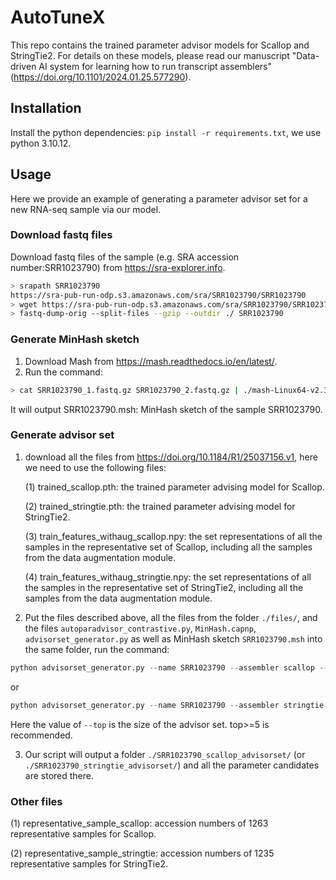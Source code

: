 # AutoTuneX

This repo contains the trained parameter advisor models for Scallop and StringTie2. For details on these models, please read our manuscript "Data-driven AI system for learning how to run transcript assemblers" (https://doi.org/10.1101/2024.01.25.577290). 

## Installation 

Install the python dependencies: `pip install -r requirements.txt`, we use python 3.10.12.

## Usage

Here we provide an example of generating a parameter advisor set for a new RNA-seq sample via our model. 

### Download fastq files

Download fastq files of the sample (e.g. SRA accession number:SRR1023790) from https://sra-explorer.info. 

```bash
> srapath SRR1023790
https://sra-pub-run-odp.s3.amazonaws.com/sra/SRR1023790/SRR1023790
> wget https://sra-pub-run-odp.s3.amazonaws.com/sra/SRR1023790/SRR1023790
> fastq-dump-orig --split-files --gzip --outdir ./ SRR1023790
```

### Generate MinHash sketch
1. Download Mash from https://mash.readthedocs.io/en/latest/.
2. Run the command:
```bash
> cat SRR1023790_1.fastq.gz SRR1023790_2.fastq.gz | ./mash-Linux64-v2.3/mash sketch -r -m 2 -o SRR1023790 -
```
It will output SRR1023790.msh: MinHash sketch of the sample SRR1023790.

### Generate advisor set

1. download all the files from https://doi.org/10.1184/R1/25037156.v1, here we need to use the following files:

   (1) trained_scallop.pth: the trained parameter advising model for Scallop.

   (2) trained_stringtie.pth: the trained parameter advising model for StringTie2.

   (3) train_features_withaug_scallop.npy: the set representations of all the samples in the representative set of Scallop, including all the samples from the data augmentation module.

   (4) train_features_withaug_stringtie.npy: the set representations of all the samples in the representative set of StringTie2, including all the samples from the data augmentation module.

2. Put the files described above, all the files from the folder `./files/`, and the files `autoparadvisor_contrastive.py`, `MinHash.capnp`, `advisorset_generator.py` as well as MinHash sketch `SRR1023790.msh` into the same folder, run the command:
```python
python advisorset_generator.py --name SRR1023790 --assembler scallop --top 5
```
or
```python
python advisorset_generator.py --name SRR1023790 --assembler stringtie --top 5
```
Here the value of `--top` is the size of the advisor set. top>=5 is recommended. 

3. Our script will output a folder `./SRR1023790_scallop_advisorset/` (or `./SRR1023790_stringtie_advisorset/`) and all the parameter candidates are stored there.

### Other files

   (1) representative_sample_scallop: accession numbers of 1263 representative samples for Scallop. 

   (2) representative_sample_stringtie: accession numbers of 1235 representative samples for StringTie2. 
